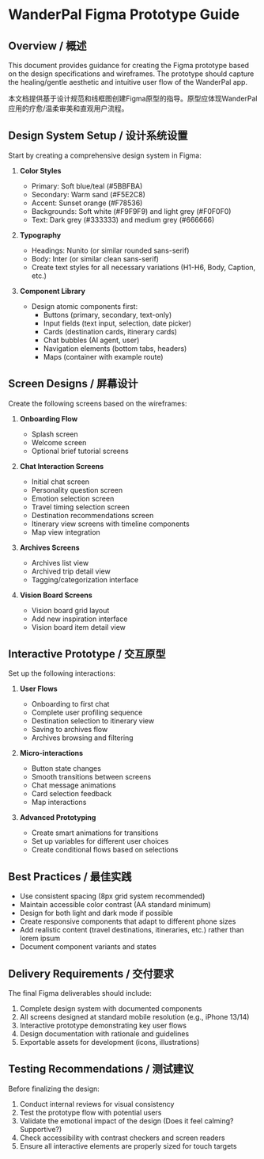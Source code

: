 # WanderPal Figma Prototype Guide

## Overview / 概述

This document provides guidance for creating the Figma prototype based on the design specifications and wireframes. The prototype should capture the healing/gentle aesthetic and intuitive user flow of the WanderPal app.

本文档提供基于设计规范和线框图创建Figma原型的指导。原型应体现WanderPal应用的疗愈/温柔审美和直观用户流程。

## Design System Setup / 设计系统设置

Start by creating a comprehensive design system in Figma:

1. **Color Styles**
   - Primary: Soft blue/teal (#5BBFBA)
   - Secondary: Warm sand (#F5E2C8)
   - Accent: Sunset orange (#F78536)
   - Backgrounds: Soft white (#F9F9F9) and light grey (#F0F0F0)
   - Text: Dark grey (#333333) and medium grey (#666666)

2. **Typography**
   - Headings: Nunito (or similar rounded sans-serif)
   - Body: Inter (or similar clean sans-serif)
   - Create text styles for all necessary variations (H1-H6, Body, Caption, etc.)

3. **Component Library**
   - Design atomic components first:
     - Buttons (primary, secondary, text-only)
     - Input fields (text input, selection, date picker)
     - Cards (destination cards, itinerary cards)
     - Chat bubbles (AI agent, user)
     - Navigation elements (bottom tabs, headers)
     - Maps (container with example route)

## Screen Designs / 屏幕设计

Create the following screens based on the wireframes:

1. **Onboarding Flow**
   - Splash screen
   - Welcome screen
   - Optional brief tutorial screens

2. **Chat Interaction Screens**
   - Initial chat screen
   - Personality question screen
   - Emotion selection screen
   - Travel timing selection screen
   - Destination recommendations screen
   - Itinerary view screens with timeline components
   - Map view integration

3. **Archives Screens**
   - Archives list view
   - Archived trip detail view
   - Tagging/categorization interface

4. **Vision Board Screens**
   - Vision board grid layout
   - Add new inspiration interface
   - Vision board item detail view

## Interactive Prototype / 交互原型

Set up the following interactions:

1. **User Flows**
   - Onboarding to first chat
   - Complete user profiling sequence
   - Destination selection to itinerary view
   - Saving to archives flow
   - Archives browsing and filtering

2. **Micro-interactions**
   - Button state changes
   - Smooth transitions between screens
   - Chat message animations
   - Card selection feedback
   - Map interactions

3. **Advanced Prototyping**
   - Create smart animations for transitions
   - Set up variables for different user choices
   - Create conditional flows based on selections

## Best Practices / 最佳实践

- Use consistent spacing (8px grid system recommended)
- Maintain accessible color contrast (AA standard minimum)
- Design for both light and dark mode if possible
- Create responsive components that adapt to different phone sizes
- Add realistic content (travel destinations, itineraries, etc.) rather than lorem ipsum
- Document component variants and states

## Delivery Requirements / 交付要求

The final Figma deliverables should include:

1. Complete design system with documented components
2. All screens designed at standard mobile resolution (e.g., iPhone 13/14)
3. Interactive prototype demonstrating key user flows
4. Design documentation with rationale and guidelines
5. Exportable assets for development (icons, illustrations)

## Testing Recommendations / 测试建议

Before finalizing the design:

1. Conduct internal reviews for visual consistency
2. Test the prototype flow with potential users
3. Validate the emotional impact of the design (Does it feel calming? Supportive?)
4. Check accessibility with contrast checkers and screen readers
5. Ensure all interactive elements are properly sized for touch targets 